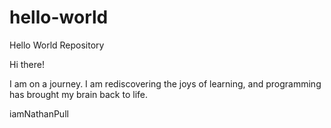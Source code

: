 # hello-world
Hello World Repository

Hi there!

I am on a journey. I am rediscovering the joys of learning, and programming has brought my brain back to life.

iamNathanPull
